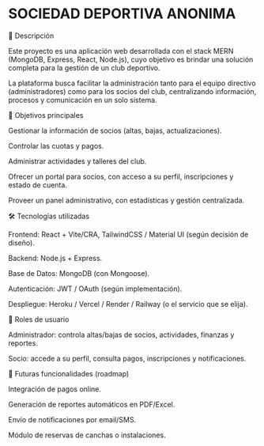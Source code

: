 # SOCIEDAD DEPORTIVA ANONIMA

📌 Descripción

Este proyecto es una aplicación web desarrollada con el stack MERN (MongoDB, Express, React, Node.js), cuyo objetivo es brindar una solución completa para la gestión de un club deportivo.

La plataforma busca facilitar la administración tanto para el equipo directivo (administradores) como para los socios del club, centralizando información, procesos y comunicación en un solo sistema.

🎯 Objetivos principales

Gestionar la información de socios (altas, bajas, actualizaciones).

Controlar las cuotas y pagos.

Administrar actividades y talleres del club.

Ofrecer un portal para socios, con acceso a su perfil, inscripciones y estado de cuenta.

Proveer un panel administrativo, con estadísticas y gestión centralizada.

🛠️ Tecnologías utilizadas

Frontend: React + Vite/CRA, TailwindCSS / Material UI (según decisión de diseño).

Backend: Node.js + Express.

Base de Datos: MongoDB (con Mongoose).

Autenticación: JWT / OAuth (según implementación).

Despliegue: Heroku / Vercel / Render / Railway (o el servicio que se elija).

👥 Roles de usuario

Administrador: controla altas/bajas de socios, actividades, finanzas y reportes.

Socio: accede a su perfil, consulta pagos, inscripciones y notificaciones.

🚀 Futuras funcionalidades (roadmap)

Integración de pagos online.

Generación de reportes automáticos en PDF/Excel.

Envío de notificaciones por email/SMS.

Módulo de reservas de canchas o instalaciones.
